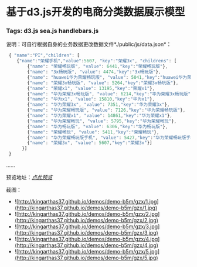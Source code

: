 基于d3.js开发的电商分类数据展示模型
=========================================

### Tags: d3.js sea.js handlebars.js 

说明：可自行根据自身的业务数据更改数据文件*./public/js/data.json*：

```js
 { "name":"PI","children": [
    {"name":"荣耀手机","value":5607, "key":"荣耀3x", "childrens": [
        {"name": "荣耀畅玩版", "value": 6441,"key":"荣耀畅玩版"},
        {"name": "3x畅玩版", "value": 4474,"key":"3x畅玩版"},
        {"name": "huawei华为荣耀畅玩版", "value": 5041,"key":"huawei华为荣耀畅玩版"},
        {"name": "荣耀3x畅玩版", "value": 5264,"key":"荣耀3x畅玩版"},
        {"name": "荣耀x1", "value": 13195,"key":"荣耀x1"},
        {"name": "华为荣耀3x畅玩版", "value": 6214,"key":"华为荣耀3x畅玩版"},
        {"name": "华为x1", "value": 15810,"key":"华为x1"},
        {"name": "华为荣耀3x", "value": 7351,"key":"华为荣耀3x"},
        {"name": "华为荣耀畅玩版", "value": 7126,"key":"华为荣耀畅玩版"},
        {"name": "华为荣耀x1", "value": 14861,"key":"华为荣耀x1"},
        {"name": "华为荣耀畅玩", "value": 5795,"key":"华为荣耀畅玩"},
        {"name": "华为畅玩版", "value": 6306,"key":"华为畅玩版"},
        {"name": "荣耀畅玩", "value": 5411,"key":"荣耀畅玩"},
        {"name": "华为荣耀畅玩版手机", "value": 5427,"key":"华为荣耀畅玩版手机"},
        {"name": "荣耀3x", "value": 5607,"key":"荣耀3x"}]
      }]
 }
```

......

预览地址：*[点此预览](http://kingarthas37.github.io/demos/demo-b5m/gzx/index.html)*

截图：
* ![http://kingarthas37.github.io/demos/demo-b5m/gzx/1.jpg](http://kingarthas37.github.io/demos/demo-b5m/gzx/1.jpg)
* ![http://kingarthas37.github.io/demos/demo-b5m/gzx/2.jpg](http://kingarthas37.github.io/demos/demo-b5m/gzx/2.jpg)
* ![http://kingarthas37.github.io/demos/demo-b5m/gzx/3.jpg](http://kingarthas37.github.io/demos/demo-b5m/gzx/3.jpg)
* ![http://kingarthas37.github.io/demos/demo-b5m/gzx/4.jpg](http://kingarthas37.github.io/demos/demo-b5m/gzx/4.jpg)
* ![http://kingarthas37.github.io/demos/demo-b5m/gzx/5.jpg](http://kingarthas37.github.io/demos/demo-b5m/gzx/5.jpg)
